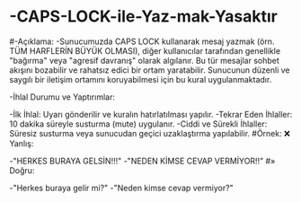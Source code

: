 # -CAPS-LOCK-ile-Yaz-mak-Yasaktır

 #-Açıklama:
 -Sunucumuzda CAPS LOCK kullanarak mesaj yazmak (örn. TÜM HARFLERİN BÜYÜK OLMASI), diğer kullanıcılar tarafından genellikle "bağırma" veya "agresif davranış" olarak algılanır. Bu tür mesajlar sohbet akışını bozabilir ve rahatsız edici bir ortam yaratabilir. Sunucunun düzenli ve saygılı bir iletişim ortamını koruyabilmesi için bu kural uygulanmaktadır.

 -İhlal Durumu ve Yaptırımlar:

 -İlk İhlal: Uyarı gönderilir ve kuralın hatırlatılması yapılır.
-Tekrar Eden İhlaller: 10 dakika süreyle susturma (mute) uygulanır.
-Ciddi ve Sürekli İhlaller: Süresiz susturma veya sunucudan geçici uzaklaştırma yapılabilir.
#Örnek:
:x: Yanlış:

-"HERKES BURAYA GELSİN!!!"
-"NEDEN KİMSE CEVAP VERMİYOR!!"
#» Doğru:

-"Herkes buraya gelir mi?"
-"Neden kimse cevap vermiyor?"
